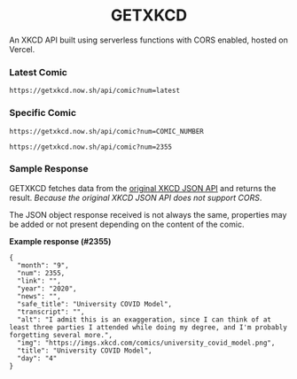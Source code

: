 <h1 align="center">
  GETXKCD
</h1>

An XKCD API built using serverless functions with CORS enabled, hosted on Vercel.

### Latest Comic

```
https://getxkcd.now.sh/api/comic?num=latest
```

### Specific Comic

```
https://getxkcd.now.sh/api/comic?num=COMIC_NUMBER
```

```
https://getxkcd.now.sh/api/comic?num=2355
```

### Sample Response

GETXKCD fetches data from the [original XKCD JSON API](https://xkcd.com/json.html) and returns the result. *Because the original XKCD JSON API does not support CORS*.

The JSON object response received is not always the same, properties may be added or not present depending on the content of the comic.

**Example response (#2355)**

```
{
  "month": "9",
  "num": 2355,
  "link": "",
  "year": "2020",
  "news": "",
  "safe_title": "University COVID Model",
  "transcript": "",
  "alt": "I admit this is an exaggeration, since I can think of at least three parties I attended while doing my degree, and I'm probably forgetting several more.",
  "img": "https://imgs.xkcd.com/comics/university_covid_model.png",
  "title": "University COVID Model",
  "day": "4"
}
```

